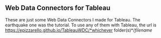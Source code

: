 ## Web Data Connectors for Tableau

These are just some Web Data Connectors I made for Tableau. The earthquake one was the tutorial.
To use any of them with Tableau, the url is https://epizzarello.github.io/TableauWDC/*whichever folder(s)*/*filename*
